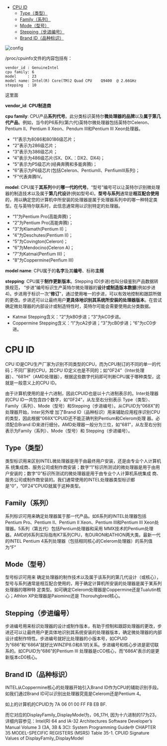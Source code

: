 
<!-- @import "[TOC]" {cmd="toc" depthFrom=1 depthTo=6 orderedList=false} -->

<!-- code_chunk_output -->

- [CPU ID](#cpu-id)
  - [Type（类型）](#type类型)
  - [Family（系列）](#family系列)
  - [Mode（型号）](#mode型号)
  - [Stepping（步进编号）](#stepping步进编号)
  - [Brand ID（品种标识）](#brand-id品种标识)

<!-- /code_chunk_output -->

![config](./images/26.png)

/proc/cpuinfo文件的内容包括有：

```
vendor_id : GenuineIntel   
cpu family: 6    
model     : 23
model name: Intel(R) Core(TM)2 Quad CPU    Q9400  @ 2.66GHz
stepping  : 10
```

这里面

**vendor\_id**: **CPU制造商**
    
**cpu family**: CPU产品**系列代号**。此分类标识英特尔**微处理器的品牌**以及**属于第几代产品**。例如，当今的P6系列(第六代)英特尔微处理器包括英特尔Celeron、Pentium II、Pentium II Xeon、Pendum IⅡ和Pentium III Xeon处理器。

- “1”表示为8086和80186级芯片；
- “2”表示为286级芯片；
- “3”表示为386级芯片； 
- “4”表示为486级芯片(SX、DX、：DX2、DX4)； 
- “5”表示为P5级芯片(经典奔腾和多能奔腾)；
- “6”表示为P6级芯片(包括Celeron、PentiumII、PenfiumIII系列)； 
- “F”代表奔腾Ⅳ。 

**model**: CPU属于**其系列**中的**哪一代的代号**。“型号”编号可以让英特尔识别微处理器的制造技术以及属于**第几代设计**(例如型号4)。**型号与系列**通常是**相互配合使用**的，用以确定您的计算机中所安装的处理器是属于处理器系列中的哪一种特定类型。在与英特尔联系时，此信息通常用以识别特定的处理器。

- “1”为Pentium Pro(高能奔腾)；
- “2”为Pentium Pro(高能奔腾)；
- “3”为Klamath(Pentium II)；
- “4”为Deschutes(Pentium II)；
- “5”为Covington(Celeron)； 
- “6”为Mendocino(Celeron A)； 
- “7”为Katmai(Penfium III)；
- “8”为Coppermine(Penfium III)

**model name**: CPU属于的**名字**及其**编号**、标称**主频**

**stepping**: CPU属于**制作更新版本**。Stepping ID(步进)也叫分级鉴别产品数据转换规范， “步进”编号标识生产英特尔微处理器的**设计或制造版本数据**(例如步进4)。步进用于标识一次“**修订**”，通过使用唯一的步进，可以有效地控制和跟踪所做的更改。步进还可以让最终用户**更具体地识别其系统所安装的处理器版本**。在尝试确定微处理器的内部设计或制造特性时，英特尔可能会需要使用此分类数据。

- Katmai Stepping含义：“2”为kB0步进；“3”为kC0步进。
- Coppermine Stepping含义：“l”为cA2步进；“3”为cB0步进；“6”为cC0步进。

# CPU ID

CPU ID是CPU生产厂家为识别不同类型的CPU，而为CPU制订的不同的单一的代码；不同厂家的CPU，其CPU ID定义也是不同的；如“0F24”（Inter处理器）、“681H”（AMD处理器），根据这些数字代码即可判断CPU属于哪种类型，这就是一般意义上的CPU ID。 

由于计算机使用的是十六进制，因此CPUID也是以十六进制表示的。Inter处理器的CPU ID一共包含四个数字，如“0F24”，从左至右分别表示 Type（类型）、Family（系列）、Mode（型号）和Stepping（步进编号）。从CPUID为“068X”的处理器开始，Inter另外增 加了Brand ID（品种标识）用来辅助应用程序识别CPU的类型，因此根据“068X”CPUID还不能正确判别Pentium和Celerom处理 器。必须配合Brand ID来进行细分。AMD处理器一般分为三位，如“681”，从左至右分别表示为Family（系列）、Mode（型号）和 Stepping（步进编号）。 

## Type（类型） 

类型标识用来区别INTEL微处理器是用于由最终用户安装，还是由专业个人计算机系 统集成商、服务公司或制作商安装；数字“1”标识所测试的微处理器是用于由用户安装的；数字“0”标识所测试的微处理器是用于由专业个人计算机系统集成 商、服务公司或制作商安装的。我们通常使用的INTEL处理器类型标识都是“0”，“0F24”CPUID就属于这种类型。 

## Family（系列） 

系列标识可用来确定处理器属于那一代产品。如6系列的INTEL处理器包括Pentium Pro、Pentium II、Pentium II Xeon、Pentium III和Pentium III Xeon处理器。5系列（第五代）包括Pentium处理器和采用 MMX技术的Pentium处理器。AMD的6系列实际指有K7系列CPU，有DURON和ATHION两大类。最新一代的INTEL Pentium 4系列处理器（包括相同核心的Celerom处理器）的系列值为“F” 

## Mode（型号） 

型号标识可用来 确定处理器的制作技术以及属于该系列的第几代设计（或核心），型号与系列通常是相互配合使用的，用于确定计算机所安装的处理器是属于某系列处理器的哪种特 定类型。如可确定Celerom处理器是Coppermine还是Tualutin核心；Athlon XP处理器是Paiomino还是 Thorouhgbred核心。 

## Stepping（步进编号） 

步进编号用来标识处理器的设计或制作版本，有助于控制和跟踪处理器的更改，步进还可以让最终用户更具体地识别其系统安装的处理器版本，确定微处理器的内部设计或制作特性。步进编号就好比处理器的小版本号，如CPUID为“686”和“686A”就好比WINZIP8.0和8.1的关系。步进编号和核心步进是密切联系的。如CPUID为“686”的Pentium III 处理器是cCO核心，而“686A”表示的是更新版本cD0核心。 

## Brand ID（品种标识） 

INTEL从Coppermine核心的处理器开始引入Brand ID作为CPU的辅助识别手段。如我们通过Brand ID可以识别出处理器究竟是Celerom还是Pentium 4。


如上的计算机的CPUID为 7A 06 01 00 FF FB EB BF.

而它对应的DisplayFamily\_DisplayModel为，06\_17H, 因为十六进制的17为23，详细内容参见：Intel(R) 64 and IA-32 Architectures Software Developer’s Manual Volume 3 (3A, 3B & 3C): System Programming Guide中 CHAPTER 35 MODEL-SPECIFIC REGISTERS (MSRS) Table 35-1. CPUID Signature Values of DisplayFamily\_DisplayModel